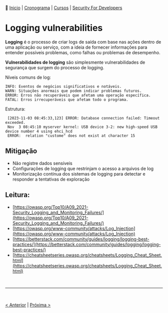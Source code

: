 👾 [Inicio](https://rayanepimentel.github.io/InfoSec-iniciante/) | [Cronograma](https://rayanepimentel.github.io/InfoSec-iniciante/cronograma/) | [Cursos](https://rayanepimentel.github.io/InfoSec-iniciante/cursos/) | [Security For Developers](https://rayanepimentel.github.io/InfoSec-iniciante/cursos/Security-for-developers/)

# Logging vulnerabilities

**Logging** é o processo de criar logs de saída com base nas ações dentro de uma aplicação ou serviço, com a ideia de fornecer informações para entender possíveis problemas, como falhas ou problemas de desempenho. 

**Vulnerabilidades de logging** são simplesmente vulnerabilidades de segurança que surgem do processo de logging.

Níveis comuns de log:

    INFO: Eventos de negócios significativos e notáveis.
    WARN: Situações anormais que podem indicar problemas futuros.
    ERROR: Erros não recuperáveis que afetam uma operação específica.
    FATAL: Erros irrecuperáveis que afetam todo o programa.

Estrutura:

     [2023-11-03 08:45:33,123] ERROR: Database connection failed: Timeout exceeded.
     Nov  3 08:45:10 myserver kernel: USB device 3-2: new high-speed USB device number 4 using ehci_hcd
     ERROR:  relation "custome" does not exist at character 15

## Mitigação

- Não registre dados sensíveis
- Configurações de logging que restrinjam o acesso a arquivos de log
- Monitorização contínua dos sistemas de logging para detectar e responder a tentativas de exploração

## Leitura:

- [https://owasp.org/Top10/A09_2021-Security_Logging_and_Monitoring_Failures/](https://owasp.org/Top10/A09_2021-Security_Logging_and_Monitoring_Failures/)
- [https://owasp.org/www-community/attacks/Log_Injection](https://owasp.org/www-community/attacks/Log_Injection)
- [https://betterstack.com/community/guides/logging/logging-best-practices/](https://betterstack.com/community/guides/logging/logging-best-practices/)
- [https://cheatsheetseries.owasp.org/cheatsheets/Logging_Cheat_Sheet.html](https://cheatsheetseries.owasp.org/cheatsheets/Logging_Cheat_Sheet.html)

<br>
<hr>
<br>

[< Anterior](14-directory-traversal.md) | [Próxima >](16-ssrf.md)
